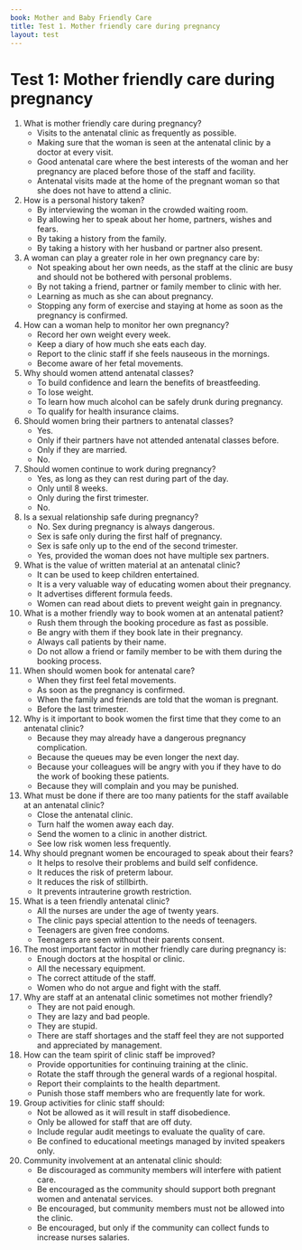 ```yaml
---
book: Mother and Baby Friendly Care
title: Test 1. Mother friendly care during pregnancy
layout: test
---
```


# Test 1: Mother friendly care during pregnancy

1.	What is mother friendly care during pregnancy?
	-	Visits to the antenatal clinic as frequently as possible.
	-	Making sure that the woman is seen at the antenatal clinic by a doctor at every visit.
	+	Good antenatal care where the best interests of the woman and her pregnancy are placed before those of the staff and facility.
	-	Antenatal visits made at the home of the pregnant woman so that she does not have to attend a clinic.
2.	How is a personal history taken?
	-	By interviewing the woman in the crowded waiting room.
	+	By allowing her to speak about her home, partners, wishes and fears.
	-	By taking a history from the family.
	-	By taking a history with her husband or partner also present.
3.	A woman can play a greater role in her own pregnancy care by:
	-	Not speaking about her own needs, as the staff at the clinic are busy and should not be bothered with personal problems.
	-	By not taking a friend, partner or family member to clinic with her.
	+	Learning as much as she can about pregnancy.
	-	Stopping any form of exercise and staying at home as soon as the pregnancy is confirmed.
4.	How can a woman help to monitor her own pregnancy?
	-	Record her own weight every week.
	-	Keep a diary of how much she eats each day.
	-	Report to the clinic staff if she feels nauseous in the mornings.
	+	Become aware of her fetal movements.
5.	Why should women attend antenatal classes?
	+	To build confidence and learn the benefits of breastfeeding.
	-	To lose weight.
	-	To learn how much alcohol can be safely drunk during pregnancy.
	-	To qualify for health insurance claims.
6.	Should women bring their partners to antenatal classes?
	+	Yes.
	-	Only if their partners have not attended antenatal classes before.
	-	Only if they are married.
	-	No.
7.	Should women continue to work during pregnancy?
	+	Yes, as long as they can rest during part of the day.
	-	Only until 8 weeks.
	-	Only during the first trimester.
	-	No.
8.	Is a sexual relationship safe during pregnancy?
	-	No. Sex during pregnancy is always dangerous.
	-	Sex is safe only during the first half of pregnancy.
	-	Sex is safe only up to the end of the second trimester.
	+	Yes, provided the woman does not have multiple sex partners.
9.	What is the value of written material at an antenatal clinic?
	-	It can be used to keep children entertained.
	+	It is a very valuable way of educating women about their pregnancy.
	-	It advertises different formula feeds.
	-	Women can read about diets to prevent weight gain in pregnancy.
10.	What is a mother friendly way to book women at an antenatal patient?
	-	Rush them through the booking procedure as fast as possible.
	-	Be angry with them if they book late in their pregnancy.
	+	Always call patients by their name.
	-	Do not allow a friend or family member to be with them during the booking process.
11.	When should women book for antenatal care?
	-	When they first feel fetal movements.
	+	As soon as the pregnancy is confirmed.
	-	When the family and friends are told that the woman is pregnant.
	-	Before the last trimester.
12.	Why is it important to book women the first time that they come to an antenatal clinic?
	+	Because they may already have a dangerous pregnancy complication.
	-	Because the queues may be even longer the next day.
	-	Because your colleagues will be angry with you if they have to do the work of booking these patients.
	-	Because they will complain and you may be punished.
13.	What must be done if there are too many patients for the staff available at an antenatal clinic?
	-	Close the antenatal clinic.
	-	Turn half the women away each day.
	-	Send the women to a clinic in another district.
	+	See low risk women less frequently.
14.	Why should pregnant women be encouraged to speak about their fears?
	+	It helps to resolve their problems and build self confidence.
	-	It reduces the risk of preterm labour.
	-	It reduces the risk of stillbirth.
	-	It prevents intrauterine growth restriction.
15.	What is a teen friendly antenatal clinic?
	-	All the nurses are under the age of twenty years.
	+	The clinic pays special attention to the needs of teenagers.
	-	Teenagers are given free condoms.
	-	Teenagers are seen without their parents consent.
16.	The most important factor in mother friendly care during pregnancy is:
	-	Enough doctors at the hospital or clinic.
	-	All the necessary equipment.
	+	The correct attitude of the staff.
	-	Women who do not argue and fight with the staff.
17.	Why are staff at an antenatal clinic sometimes not mother friendly?
	-	They are not paid enough.
	-	They are lazy and bad people.
	-	They are stupid.
	+	There are staff shortages and the staff feel they are not supported and appreciated by management.
18.	How can the team spirit of clinic staff be improved?
	+	Provide opportunities for continuing training at the clinic.
	-	Rotate the staff through the general wards of a regional hospital.
	-	Report their complaints to the health department.
	-	Punish those staff members who are frequently late for work.
19.	Group activities for clinic staff should:
	-	Not be allowed as it will result in staff disobedience.
	-	Only be allowed for staff that are off duty.
	+	Include regular audit meetings to evaluate the quality of care.
	-	Be confined to educational meetings managed by invited speakers only.
20.	Community involvement at an antenatal clinic should:
	-	Be discouraged as community members will interfere with patient care.
	+	Be encouraged as the community should support both pregnant women and antenatal services.
	-	Be encouraged, but community members must not be allowed into the clinic.
	-	Be encouraged, but only if the community can collect funds to increase nurses salaries.
